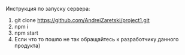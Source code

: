 Инструкция по запуску сервера:

1. git clone https://github.com/AndreiZaretski/project1.git
2. npm i
3. npm start
4. Если что то пошло не так обращайтесь к разработчику данного продукта)